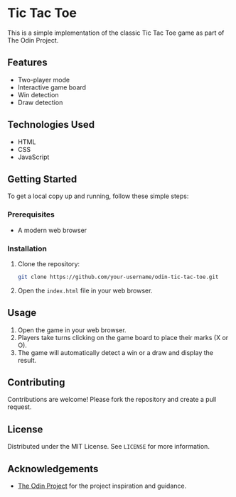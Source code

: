 # Tic Tac Toe

This is a simple implementation of the classic Tic Tac Toe game as part of The Odin Project.

## Features

- Two-player mode
- Interactive game board
- Win detection
- Draw detection

## Technologies Used

- HTML
- CSS
- JavaScript

## Getting Started

To get a local copy up and running, follow these simple steps:

### Prerequisites

- A modern web browser

### Installation

1. Clone the repository:
    ```sh
    git clone https://github.com/your-username/odin-tic-tac-toe.git
    ```
2. Open the `index.html` file in your web browser.

## Usage

1. Open the game in your web browser.
2. Players take turns clicking on the game board to place their marks (X or O).
3. The game will automatically detect a win or a draw and display the result.

## Contributing

Contributions are welcome! Please fork the repository and create a pull request.

## License

Distributed under the MIT License. See `LICENSE` for more information.

## Acknowledgements

- [The Odin Project](https://www.theodinproject.com/) for the project inspiration and guidance.
